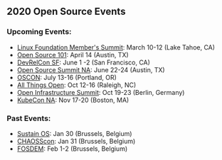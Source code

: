 ## 2020 Open Source Events

### Upcoming Events:
* [Linux Foundation Member's Summit](https://events.linuxfoundation.org/lf-member-summit/): March 10-12 (Lake Tahoe, CA)
* [Open Source 101](https://opensource101.com/events/austin-2020/): April 14 (Austin, TX)
* [DevRelCon SF](https://sf2020.devrel.net/): June 1 -2 (San Francisco, CA)
* [Open Source Summit NA](https://events.linuxfoundation.org/open-source-summit-north-america/): June 22-24 (Austin, TX) 
* [OSCON](https://conferences.oreilly.com/oscon/oscon-or): July 13-16 (Portland, OR) 
* [All Things Open](https://2020.allthingsopen.org/): Oct 12-16 (Raleigh, NC) 
* [Open Infrastructure Summit](https://www.openstack.org/events/opendev-ptg-2020/): Oct 19-23 (Berlin, Germany)
* [KubeCon NA](https://events20.linuxfoundation.org/events/kubecon-cloudnativecon-north-america-2020/): Nov 17-20 (Boston, MA)


### Past Events:
* [Sustain OS](https://opencollective.com/sustainoss/events/sustain-2020-5874aeeb): Jan 30 (Brussels, Belgium) 
* [CHAOSScon](https://chaoss.community/chaosscon-2020-eu/): Jan 31 (Brussels, Belgium) 
* [FOSDEM](https://fosdem.org/2020/): Feb 1-2 (Brussels, Belgium) 
